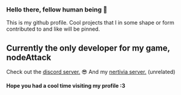 ### Hello there, fellow human being 👋
This is my github profile.
Cool projects that I in some shape or form contributed to and like will be pinned.
## Currently the only developer for my game, nodeAttack
Check out the [discord server.](https://discord.gg/kdPgPHH) 😎
And my [nertivia server.](https://nertivia.tk/invites/doTPrA) (unrelated)
#### Hope you had a cool time visiting my profile :3





<!--
**thekoneko/thekoneko** is a ✨ _special_ ✨ repository because its `README.md` (this file) appears on your GitHub profile.

Here are some ideas to get you started:

- 🔭 I’m currently working on ...
- 🌱 I’m currently learning ...
- 👯 I’m looking to collaborate on ...
- 🤔 I’m looking for help with ...
- 💬 Ask me about ...
- 📫 How to reach me: ...
- 😄 Pronouns: ...
- ⚡ Fun fact: ...
-->

